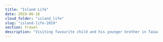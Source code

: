 ```yaml
---
title: "Island Life"
date: 2019-06-16
cloud_folder: "island_life"
slug: "island-life-2019"
section: travel
description: "Visiting favourite child and his younger brother in Taiwan"
---
```

